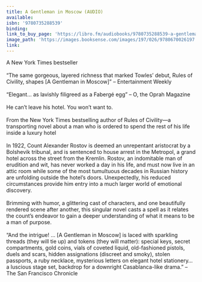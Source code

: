 ```yaml
---
title: A Gentleman in Moscow (AUDIO)
available:
isbn: '9780735288539'
binding:
link_to_buy_page: 'https://libro.fm/audiobooks/9780735288539-a-gentleman-in-moscow'
image_path: 'https://images.booksense.com/images/197/026/9780670026197.jpg'
link:
---
```



A New York Times bestseller
<br>
<br>“The same gorgeous, layered richness that marked Towles’ debut, Rules of Civility, shapes [A Gentleman in Moscow]” – Entertainment Weekly
<br>
<br>“Elegant… as lavishly filigreed as a Faberg&eacute; egg” – O, the Oprah Magazine
<br>
<br>He can’t leave his hotel. You won’t want to.
<br>
<br>From the New York Times bestselling author of Rules of Civility—a transporting novel about a man who is ordered to spend the rest of his life inside a luxury hotel&nbsp;
<br>
<br>In 1922, Count Alexander Rostov is deemed an unrepentant aristocrat by a Bolshevik tribunal, and is sentenced to house arrest in the Metropol, a grand hotel across the street from the Kremlin. Rostov, an indomitable man of erudition and wit, has never worked a day in his life, and must now live in an attic room while some of the most tumultuous decades in Russian history are unfolding outside the hotel’s doors. Unexpectedly, his reduced circumstances provide him entry into a much larger world of emotional discovery.
<br>
<br>Brimming with humor, a glittering cast of characters, and one beautifully rendered scene after another, this singular novel casts a spell as it relates the count’s endeavor to gain a deeper understanding of what it means to be a man of purpose.
<br>
<br>“And the intrigue! … [A Gentleman in Moscow] is laced with sparkling threads (they will tie up) and tokens (they will matter): special keys, secret compartments, gold coins, vials of coveted liquid, old-fashioned pistols, duels and scars, hidden assignations (discreet and smoky), stolen passports, a ruby necklace, mysterious letters on elegant hotel stationery… a luscious stage set, backdrop for a downright Casablanca-like drama.” – The San Francisco Chronicle